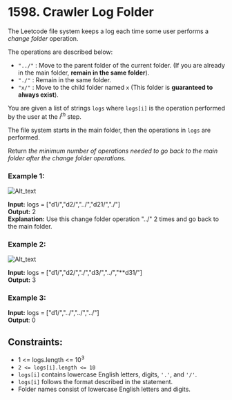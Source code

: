 # 1598. Crawler Log Folder

The Leetcode file system keeps a log each time some user performs a *change folder* operation.

The operations are described below:
- `"../"` : Move to the parent folder of the current folder. (If you are already in the main folder, **remain in the same folder**).
- `"./"` : Remain in the same folder.
- `"x/"` : Move to the child folder named `x` (This folder is **guaranteed to always exist**).

You are given a list of strings `logs` where `logs[i]` is the operation performed by the user at the $i^{th}$ step.

The file system starts in the main folder, then the operations in `logs` are performed.

Return *the minimum number of operations needed to go back to the main folder after the change folder operations.*

### Example 1:
![Alt_text](https://assets.leetcode.com/uploads/2020/09/09/sample_11_1957.png)

**Input:** logs = ["d1/","d2/","../","d21/","./"]  
**Output:** 2  
**Explanation:** Use this change folder operation "../" 2 times and go back to the main folder.  

### Example 2:
![Alt_text](https://assets.leetcode.com/uploads/2020/09/09/sample_22_1957.png)

**Input:** logs = ["d1/","d2/","./","d3/","../","**d31/"]   
**Output:** 3  

### Example 3:
**Input:** logs = ["d1/","../","../","../"]  
**Output**: 0  

## Constraints:
- 1 <= logs.length <= $10^3$
- `2 <= logs[i].length <= 10`
- `logs[i]` contains lowercase English letters, digits, `'.'`, and `'/'`.
- `logs[i]` follows the format described in the statement.
- Folder names consist of lowercase English letters and digits.